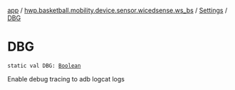 [app](../../index.md) / [hwp.basketball.mobility.device.sensor.wicedsense.ws_bs](../index.md) / [Settings](index.md) / [DBG](.)

# DBG

`static val DBG: `[`Boolean`](https://kotlinlang.org/api/latest/jvm/stdlib/kotlin/-boolean/index.html)

Enable debug tracing to adb logcat logs

